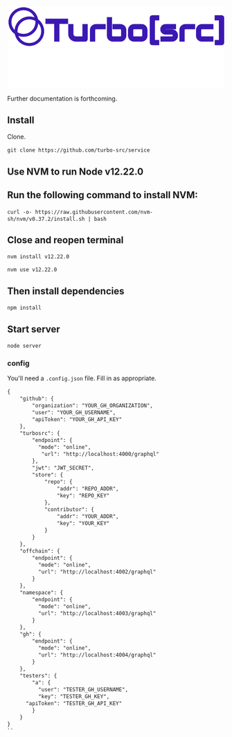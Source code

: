 <p align="center">
  <a href="https://turbosrc.org">
    <img src="images/turbosrc-light-big.png" width="500px" alt="TurboSrc logo"/>
  </a>
  <a href="https://turbosrc.org">
    <img src="images/turbosrc-dark-big.png" width="500px" alt="TurboSrc logo"/>
  </a>
</p>

Further documentation is forthcoming.

## Install

Clone.

```
git clone https://github.com/turbo-src/service
```

## Use NVM to run Node v12.22.0

## Run the following command to install NVM:
```
curl -o- https://raw.githubusercontent.com/nvm-sh/nvm/v0.37.2/install.sh | bash
```
## Close and reopen terminal
```
nvm install v12.22.0
```
```
nvm use v12.22.0
```
## Then install dependencies
```
npm install
```
## Start server
```
node server
```
### config

You'll need a `.config.json` file. Fill in as appropriate.

```
{
    "github": {
        "organization": "YOUR_GH_ORGANIZATION",
        "user": "YOUR_GH_USERNAME",
        "apiToken": "YOUR_GH_API_KEY"
    },
    "turbosrc": {
        "endpoint": {
          "mode": "online",
           "url": "http://localhost:4000/graphql"
        },
        "jwt": "JWT_SECRET",
        "store": {
            "repo": {
                "addr": "REPO_ADDR",
                "key": "REPO_KEY"
            },
            "contributor": {
                "addr": "YOUR_ADDR",
                "key": "YOUR_KEY"
            }
        }
    },
    "offchain": {
        "endpoint": {
          "mode": "online",
          "url": "http://localhost:4002/graphql"
        }
    },
    "namespace": {
        "endpoint": {
          "mode": "online",
          "url": "http://localhost:4003/graphql"
        }
    },
    "gh": {
        "endpoint": {
          "mode": "online",
          "url": "http://localhost:4004/graphql"
        }
    },
    "testers": {
        "a": {
          "user": "TESTER_GH_USERNAME",
          "key": "TESTER_GH_KEY", 
	  "apiToken": "TESTER_GH_API_KEY"
        }
    }
}
``

